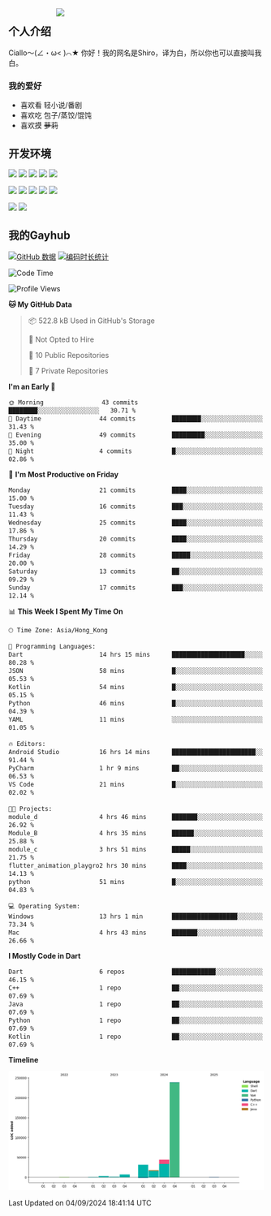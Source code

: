<img align='right' src='https://img2.moeblog.vip/images/eCva.png' width='410px'>

## 个人介绍
Ciallo～(∠・ω< )⌒★ 你好！我的网名是Shiro，译为白，所以你也可以直接叫我白。

### 我的爱好

* 喜欢看 轻小说/番剧
* 喜欢吃 包子/蒸饺/馄饨
* 喜欢摸 ~~萝莉~~

## 开发环境
[![](https://img.shields.io/badge/Windows-11-blue?style=flat-square&logo=windows&logoColor=white)](https://www.microsoft.com/windows/get-windows-11)
[![](https://img.shields.io/badge/Macos-Sonoma-black?style=flat-square&logo=apple&logoColor=white)](https://www.apple.com/hk/en/macos/sonoma/)
[![](https://img.shields.io/badge/Debian-12-d0024d?style=flat-square&logo=debian&logoColor=white)](https://www.debian.org/)
[![](https://img.shields.io/badge/AlmaLinux-9-0f4266?style=flat-square&logo=almalinux&logoColor=white)](https://almalinux.org/)
[![](https://img.shields.io/badge/Windows%20Server-2012-blue?style=flat-square&logo=windows&logoColor=white)](https://www.microsoft.com/windows-server)

[![](https://img.shields.io/badge/Vivobook-PRO_16-f45a00?style=flat-square&logo=RepublicofGamers&logoColor=white)](https://www.asus.com.cn/laptops/for-creators/vivobook/vivobook-pro-16-oled-k6602/)
[![](https://img.shields.io/badge/Mac_Studio-M1_Max-black?style=flat-square&logo=apple&logoColor=white)](https://www.apple.com/hk/en/mac-studio/)
[![](https://img.shields.io/badge/Mi-MIX4-f45a00?style=flat-square&logo=xiaomi&logoColor=white)](https://www.mi.com/)
[![](https://img.shields.io/badge/SONY-WF1000XM4-f3c74a?style=flat-square)](https://www.sony.com.hk/zh/headphones/products/wf-1000xm4)
[![](https://img.shields.io/badge/Yubikey-5_NFC-9bc930?style=flat-square&logo=yubico&logoColor=9bc930)](https://www.yubico.com/hk/product/yubikey-5-nfc/)

[![](https://img.shields.io/badge/IDE-Visual_Studio_Code-blue?style=flat-square&logo=visual-studio-code&logoColor=white)](https://code.visualstudio.com/)
[![](https://img.shields.io/badge/IDE-JetBrains-black?style=flat-square&logo=jetbrains&logoColor=white)](https://code.visualstudio.com/)
## 我的Gayhub
[![GitHub 数据](https://github-readme-stats.vercel.app/api?username=verymoe)]()
[![编码时长统计](https://github-readme-stats.vercel.app/api/wakatime?username=shiro)]()

<!--START_SECTION:waka-->
![Code Time](http://img.shields.io/badge/Code%20Time-353%20hrs%207%20mins-blue)

![Profile Views](http://img.shields.io/badge/Profile%20Views-1-blue)

**🐱 My GitHub Data** 

> 📦 522.8 kB Used in GitHub's Storage 
 > 
> 🚫 Not Opted to Hire
 > 
> 📜 10 Public Repositories 
 > 
> 🔑 7 Private Repositories 
 > 
**I'm an Early 🐤** 

```text
🌞 Morning                43 commits          ████████░░░░░░░░░░░░░░░░░   30.71 % 
🌆 Daytime                44 commits          ████████░░░░░░░░░░░░░░░░░   31.43 % 
🌃 Evening                49 commits          █████████░░░░░░░░░░░░░░░░   35.00 % 
🌙 Night                  4 commits           █░░░░░░░░░░░░░░░░░░░░░░░░   02.86 % 
```
📅 **I'm Most Productive on Friday** 

```text
Monday                   21 commits          ████░░░░░░░░░░░░░░░░░░░░░   15.00 % 
Tuesday                  16 commits          ███░░░░░░░░░░░░░░░░░░░░░░   11.43 % 
Wednesday                25 commits          ████░░░░░░░░░░░░░░░░░░░░░   17.86 % 
Thursday                 20 commits          ████░░░░░░░░░░░░░░░░░░░░░   14.29 % 
Friday                   28 commits          █████░░░░░░░░░░░░░░░░░░░░   20.00 % 
Saturday                 13 commits          ██░░░░░░░░░░░░░░░░░░░░░░░   09.29 % 
Sunday                   17 commits          ███░░░░░░░░░░░░░░░░░░░░░░   12.14 % 
```


📊 **This Week I Spent My Time On** 

```text
🕑︎ Time Zone: Asia/Hong_Kong

💬 Programming Languages: 
Dart                     14 hrs 15 mins      ████████████████████░░░░░   80.28 % 
JSON                     58 mins             █░░░░░░░░░░░░░░░░░░░░░░░░   05.53 % 
Kotlin                   54 mins             █░░░░░░░░░░░░░░░░░░░░░░░░   05.15 % 
Python                   46 mins             █░░░░░░░░░░░░░░░░░░░░░░░░   04.39 % 
YAML                     11 mins             ░░░░░░░░░░░░░░░░░░░░░░░░░   01.05 % 

🔥 Editors: 
Android Studio           16 hrs 14 mins      ███████████████████████░░   91.44 % 
PyCharm                  1 hr 9 mins         ██░░░░░░░░░░░░░░░░░░░░░░░   06.53 % 
VS Code                  21 mins             █░░░░░░░░░░░░░░░░░░░░░░░░   02.02 % 

🐱‍💻 Projects: 
module_d                 4 hrs 46 mins       ███████░░░░░░░░░░░░░░░░░░   26.92 % 
Module_B                 4 hrs 35 mins       ██████░░░░░░░░░░░░░░░░░░░   25.88 % 
module_c                 3 hrs 51 mins       █████░░░░░░░░░░░░░░░░░░░░   21.75 % 
flutter_animation_playgro2 hrs 30 mins       ████░░░░░░░░░░░░░░░░░░░░░   14.13 % 
python                   51 mins             █░░░░░░░░░░░░░░░░░░░░░░░░   04.83 % 

💻 Operating System: 
Windows                  13 hrs 1 min        ██████████████████░░░░░░░   73.34 % 
Mac                      4 hrs 43 mins       ███████░░░░░░░░░░░░░░░░░░   26.66 % 
```

**I Mostly Code in Dart** 

```text
Dart                     6 repos             ████████████░░░░░░░░░░░░░   46.15 % 
C++                      1 repo              ██░░░░░░░░░░░░░░░░░░░░░░░   07.69 % 
Java                     1 repo              ██░░░░░░░░░░░░░░░░░░░░░░░   07.69 % 
Python                   1 repo              ██░░░░░░░░░░░░░░░░░░░░░░░   07.69 % 
Kotlin                   1 repo              ██░░░░░░░░░░░░░░░░░░░░░░░   07.69 % 
```



**Timeline**

![Lines of Code chart](https://raw.githubusercontent.com/verymoe/verymoe/main/assets/bar_graph.png)


 Last Updated on 04/09/2024 18:41:14 UTC
<!--END_SECTION:waka-->
